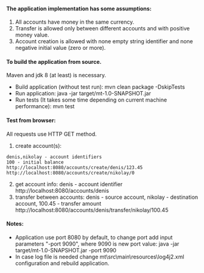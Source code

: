 #### The application implementation has some assumptions:
1. All accounts have money in the same currency.
2. Transfer is allowed only between different accounts and with positive money value.
3. Account creation is allowed with none empty string identifier and none negative initial value (zero or more).

#### To build the application from source.
Maven and jdk 8 (at least) is necessary.	
- Build application (without test run):
	mvn clean package -DskipTests
- Run application:
	java -jar target/mt-1.0-SNAPSHOT.jar
- Run tests (It takes some time depending on current machine performance):
	mvn test
	
#### Test from browser:
All requests use HTTP GET method.
1. create account(s):
```
denis,nikolay - account identifiers
100 - initial balance
http://localhost:8080/accounts/create/denis/123.45
http://localhost:8080/accounts/create/nikolay/0
```
2. get account info:
denis - account identifier
http://localhost:8080/accounts/denis
3. transfer between accounts:
denis - source account,
nikolay - destination account,
100.45 - transfer amount
http://localhost:8080/accounts/denis/transfer/nikolay/100.45
		
#### Notes:
- Application use port 8080 by default,	to change port add input parameters "-port 9090", where 9090 is new port value:
	java -jar target/mt-1.0-SNAPSHOT.jar -port 9090
- In case log file is needed change mt\src\main\resources\log4j2.xml configuration and rebuild application.
